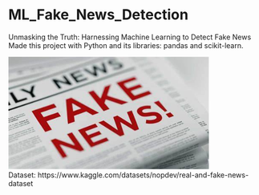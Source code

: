 # ML_Fake_News_Detection
Unmasking the Truth: Harnessing Machine Learning to Detect Fake News
Made this project with Python and its libraries: pandas and scikit-learn.
<div> <img src="OIP.jpg" width="400"> </div>
Dataset: https://www.kaggle.com/datasets/nopdev/real-and-fake-news-dataset
